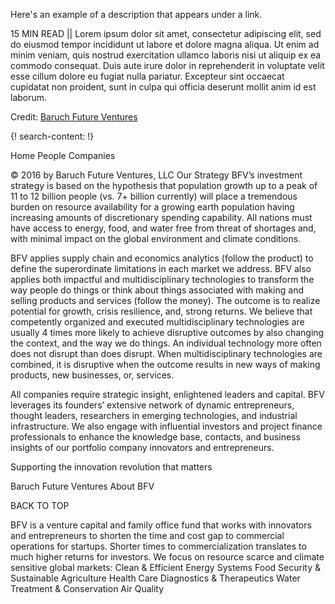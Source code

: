 Here's an example of a description that appears under a link.

15 MIN READ || Lorem ipsum dolor sit amet, consectetur adipiscing elit, sed do eiusmod tempor incididunt ut labore et dolore magna aliqua. Ut enim ad minim veniam, quis nostrud exercitation ullamco laboris nisi ut aliquip ex ea commodo consequat. Duis aute irure dolor in reprehenderit in voluptate velit esse cillum dolore eu fugiat nulla pariatur. Excepteur sint occaecat cupidatat non proident, sunt in culpa qui officia deserunt mollit anim id est laborum.

Credit: [Baruch Future Ventures](http://www.baruch.vc/)

{! search-content: !}


Home
People
Companies

© 2016 by Baruch Future Ventures, LLC
Our Strategy
BFV’s investment strategy is based on the hypothesis that population growth up to a peak of 11 to 12 billion people (vs. 7+ billion currently) will place a tremendous burden on resource availability for a growing earth population having increasing amounts of discretionary spending capability. All nations must have access to energy, food, and water free from threat of shortages and, with minimal impact on the global environment and climate conditions.  
 
BFV applies supply chain and economics analytics (follow the product) to define the superordinate limitations in each market we address. BFV also applies both impactful and multidisciplinary technologies to transform the way people do things or think about things associated with making and selling products and services (follow the money). The outcome is to realize potential for growth, crisis resilience, and, strong returns. We believe that competently organized and executed multidisciplinary technologies are usually 4 times more likely to achieve disruptive outcomes by also changing the context, and the way we do things. An individual technology more often does not disrupt than does disrupt. When multidisciplinary technologies are combined, it is disruptive when the outcome results in new ways of making products, new businesses, or, services. 
 
All companies require strategic insight, enlightened leaders and capital. BFV leverages its founders’ extensive network of dynamic entrepreneurs, thought leaders, researchers in emerging technologies, and industrial infrastructure. We also engage with influential investors and project finance professionals to enhance the knowledge base, contacts, and business insights of our portfolio company innovators and entrepreneurs. 

Supporting the innovation revolution that matters
 
Baruch Future Ventures
About BFV

BACK TO TOP

BFV is a venture capital and family office fund that works with innovators and entrepreneurs to shorten the time and cost gap to commercial operations for startups. Shorter times to commercialization translates to much higher returns for investors. We focus on resource scarce and climate sensitive global markets:
Clean & Efficient Energy Systems
Food Security & Sustainable Agriculture
Health Care Diagnostics & Therapeutics
Water Treatment & Conservation
Air Quality
